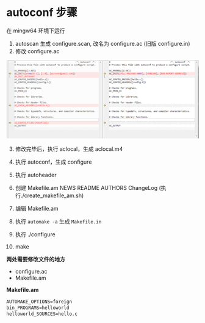 # autoconf 步骤

在 mingw64 环境下运行

1. autoscan 生成 configure.scan, 改名为 configure.ac (旧版 configure.in)
2. 修改 configure.ac

![](https://github.com/wyrover/autoconf-automake-examples/blob/master/src/example-1/1.png?raw=true)

3. 修改完毕后，执行 aclocal，生成 aclocal.m4
4. 执行 autoconf，生成 configure
5. 执行 autoheader
6. 创建 Makefile.am  NEWS README AUTHORS ChangeLog (执行./create_makefile_am.sh)
7. 编辑 Makefile.am
8. 执行 `automake -a` 生成 `Makefile.in`

9. 执行 ./configure
10. make


**两处需要修改文件的地方**

- configure.ac
- Makefile.am

**Makefile.am**

```
AUTOMAKE_OPTIONS=foreign
bin_PROGRAMS=helloworld
helloworld_SOURCES=hello.c
```
